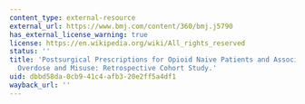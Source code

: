```yaml
---
content_type: external-resource
external_url: https://www.bmj.com/content/360/bmj.j5790
has_external_license_warning: true
license: https://en.wikipedia.org/wiki/All_rights_reserved
status: ''
title: 'Postsurgical Prescriptions for Opioid Naive Patients and Association With
  Overdose and Misuse: Retrospective Cohort Study.'
uid: dbbd58da-0cb9-41c4-afb3-20e2ff5a4df1
wayback_url: ''
---
```

